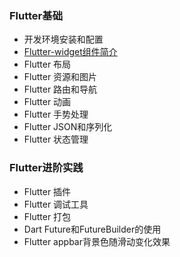 ### Flutter基础

* 开发环境安装和配置
* [Flutter-widget组件简介](./Flutter基础/Flutter-widget组件简介.md)
* Flutter 布局
* Flutter 资源和图片
* Flutter 路由和导航
* Flutter 动画
* Flutter 手势处理
* Flutter JSON和序列化
* Flutter 状态管理

### Flutter进阶实践

* Flutter 插件
* Flutter 调试工具
* Flutter 打包
* Dart Future和FutureBuilder的使用
* Flutter appbar背景色随滑动变化效果


